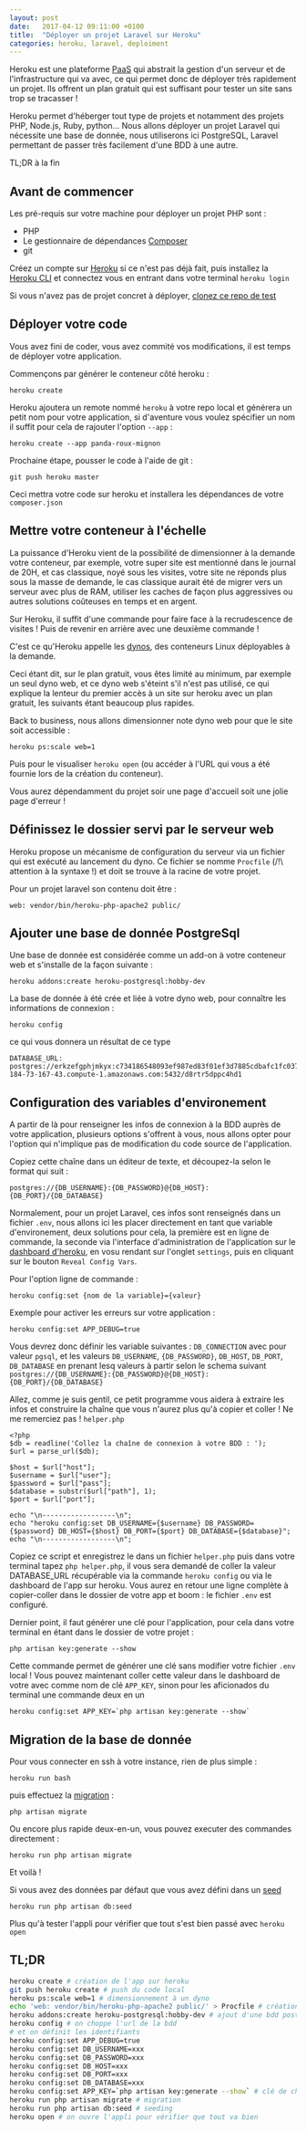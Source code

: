 ```yaml
---
layout: post
date:   2017-04-12 09:11:00 +0100
title:  "Déployer un projet Laravel sur Heroku"
categories: heroku, laravel, deploiment
---
```


Heroku est une plateforme [PaaS](https://fr.wikipedia.org/wiki/Plate-forme_en_tant_que_service) qui abstrait la gestion d'un serveur et de l'infrastructure qui va avec, ce qui permet donc de déployer très rapidement un projet. Ils offrent un plan gratuit qui est suffisant pour tester un site sans trop se tracasser !

Heroku permet d'héberger tout type de projets et notamment des projets PHP, Node.js, Ruby, python...
Nous allons déployer un projet Laravel qui nécessite une base de donnée, nous utiliserons ici PostgreSQL, Laravel permettant de passer très facilement d'une BDD à une autre.

TL;DR à la fin 

## Avant de commencer

Les pré-requis sur votre machine pour déployer un projet PHP sont :
- PHP
- Le gestionnaire de dépendances [Composer](https://getcomposer.org/doc/00-intro.md)
- git

Créez un compte sur [Heroku](https://signup.heroku.com/) si ce n'est pas déjà fait, puis installez la [Heroku CLI](https://devcenter.heroku.com/articles/getting-started-with-php#set-up) et connectez vous en entrant dans votre terminal `heroku login` 

Si vous n'avez pas de projet concret à déployer, [clonez ce repo de test](https://github.com/elgamine-dev/laraku/)

## Déployer votre code

Vous avez fini de coder, vous avez commité vos modifications, il est temps de déployer votre application.

Commençons par générer le conteneur côté heroku :
```
heroku create
```
Heroku ajoutera un remote nommé `heroku` à votre repo local et générera un petit nom pour votre application, si d'aventure vous voulez spécifier un nom il suffit pour cela de rajouter l'option `--app` :
```
heroku create --app panda-roux-mignon
```

Prochaine étape, pousser le code à l'aide de git :
```
git push heroku master
```
Ceci mettra votre code sur heroku et installera les dépendances de votre `composer.json`

## Mettre votre conteneur à l'échelle

La puissance d'Heroku vient de la possibilité de dimensionner à la demande votre conteneur, par exemple, votre super site est mentionné dans le journal de 20H, et cas classique, noyé sous les visites, votre site ne réponds plus sous la masse de demande, le cas classique aurait été de migrer vers un serveur avec plus de RAM, utiliser les caches de façon plus aggressives ou autres solutions coûteuses en temps et en argent.

Sur Heroku, il suffit d'une commande pour faire face à la recrudescence de visites ! Puis de revenir en arrière avec une deuxième commande !

C'est ce qu'Heroku appelle les [dynos](https://devcenter.heroku.com/articles/dynos#dynos), des conteneurs Linux déployables à la demande.

Ceci étant dit, sur le plan gratuit, vous êtes limité au minimum, par exemple un seul dyno web, et ce dyno web s'éteint s'il n'est pas utilisé, ce qui explique la lenteur du premier accès à un site sur heroku avec un plan gratuit, les suivants étant beaucoup plus rapides.

Back to business, nous allons dimensionner note dyno web pour que le site soit accessible : 
```
heroku ps:scale web=1
```

Puis pour le visualiser `heroku open` (ou accéder à l'URL qui vous a été fournie lors de la création du conteneur).

Vous aurez dépendamment du projet soir une page d'accueil soit une jolie page d'erreur !

## Définissez le dossier servi par le serveur web

Heroku propose un mécanisme de configuration du serveur via un fichier qui est exécuté au lancement du dyno. Ce fichier se nomme `Procfile` (/!\ attention à la syntaxe !) et doit se trouve à la racine de votre projet.

Pour un projet laravel son contenu doit être :
```
web: vendor/bin/heroku-php-apache2 public/
```

## Ajouter une base de donnée PostgreSql 

Une base de donnée est considérée comme un add-on à votre conteneur web et s'installe de la façon suivante : 
```
heroku addons:create heroku-postgresql:hobby-dev
```
La base de donnée à été crée et liée à votre dyno web, pour connaître les informations de connexion :
``` 
heroku config
```

ce qui vous donnera un résultat de ce type
```
DATABASE_URL:  postgres://erkzefgphjmkyx:c734186548093ef987ed83f01ef3d7885cdbafc1fc0379713809281c3bb0e60f@ec2-184-73-167-43.compute-1.amazonaws.com:5432/d8rtr5dppc4hd1
```

## Configuration des variables d'environement

A partir de là pour renseigner les infos de connexion à la BDD auprès de votre application, plusieurs options s'offrent à vous, nous allons opter pour l'option qui n'implique pas de modification du code source de l'application.

Copiez cette chaîne dans un éditeur de texte, et découpez-la selon le format qui suit :
```
postgres://{DB_USERNAME}:{DB_PASSWORD}@{DB_HOST}:{DB_PORT}/{DB_DATABASE}
```

Normalement, pour un projet Laravel, ces infos sont renseignés dans un fichier `.env`, nous allons ici les placer directement en tant que variable d'environement,
deux solutions pour cela, la première est en ligne de commande, la seconde via l'interface d'administration de l'application sur le [dashboard d'heroku](https://dashboard.heroku.com/apps), en vosu rendant sur l'onglet `settings`, puis en cliquant sur le bouton `Reveal Config Vars`.

Pour l'option ligne de commande : 
```
heroku config:set {nom de la variable}={valeur}
```

Exemple pour activer les erreurs sur votre application :
```
heroku config:set APP_DEBUG=true
```

Vous devrez donc définir les variable suivantes : `DB_CONNECTION` avec pour valeur `pgsql`, et les valeurs `DB_USERNAME`, `{DB_PASSWORD}`, `DB_HOST`, `DB_PORT`, `DB_DATABASE` en prenant lesq valeurs à partir selon le schema suivant `postgres://{DB_USERNAME}:{DB_PASSWORD}@{DB_HOST}:{DB_PORT}/{DB_DATABASE}`


Allez, comme je suis gentil, ce petit programme vous aidera à extraire les infos et construire la chaîne que vous n'aurez plus qu'à copier et coller ! Ne me remerciez pas !
`helper.php`

```
<?php
$db = readline('Collez la chaîne de connexion à votre BDD : ');
$url = parse_url($db);

$host = $url["host"];
$username = $url["user"];
$password = $url["pass"];
$database = substr($url["path"], 1);
$port = $url["port"];

echo "\n------------------\n";
echo "heroku config:set DB_USERNAME={$username} DB_PASSWORD={$password} DB_HOST={$host} DB_PORT={$port} DB_DATABASE={$database}";
echo "\n------------------\n";
```

Copiez ce script et enregistrez le dans un fichier `helper.php` puis dans votre terminal tapez `php helper.php`, il vous sera demandé de coller la valeur DATABASE_URL récupérable via la commande `heroku config` ou via le dashboard de l'app sur heroku. Vous aurez en retour une ligne complète à  copier-coller dans le dossier de votre app et boom : le fichier `.env` est configuré.

Dernier point, il faut générer une clé pour l'application, pour cela dans votre terminal en étant dans le dossier de votre projet : 
```
php artisan key:generate --show
```
Cette commande permet de générer une clé sans modifier votre fichier `.env` local ! Vous pouvez maintenant coller cette valeur dans le dashboard de votre avec comme nom de clé `APP_KEY`, sinon pour les aficionados du terminal une commande deux en un 
```
heroku config:set APP_KEY=`php artisan key:generate --show`
```

## Migration de la base de donnée

Pour vous connecter en ssh à votre instance, rien de plus simple :
```
heroku run bash
```
puis effectuez la [migration](https://laravel.com/docs/5.4/migrations) :

```
php artisan migrate
```

Ou encore plus rapide deux-en-un, vous pouvez executer des commandes directement :
```
heroku run php artisan migrate
```

Et voilà !

Si vous avez des données par défaut que vous avez défini dans un [seed](https://laravel.com/docs/5.4/seeding)

```
heroku run php artisan db:seed
```

Plus qu'à tester l'appli pour vérifier que tout s'est bien passé avec `heroku open`

## TL;DR

```bash
heroku create # création de l'app sur heroku
git push heroku create # push du code local
heroku ps:scale web=1 # dimensionnement à un dyno
echo 'web: vendor/bin/heroku-php-apache2 public/' > Procfile # création du fichier Procfile et définition du dossier public pour le serveur web
heroku addons:create heroku-postgresql:hobby-dev # ajout d'une bdd postgresql
heroku config # on choppe l'url de la bdd
# et on définit les identifiants
heroku config:set APP_DEBUG=true 
heroku config:set DB_USERNAME=xxx 
heroku config:set DB_PASSWORD=xxx
heroku config:set DB_HOST=xxx
heroku config:set DB_PORT=xxx
heroku config:set DB_DATABASE=xxx
heroku config:set APP_KEY=`php artisan key:generate --show` # clé de chiffrement pour l'appli
heroku run php artisan migrate # migration
heroku run php artisan db:seed # seeding
heroku open # on ouvre l'appli pour vérifier que tout va bien
```